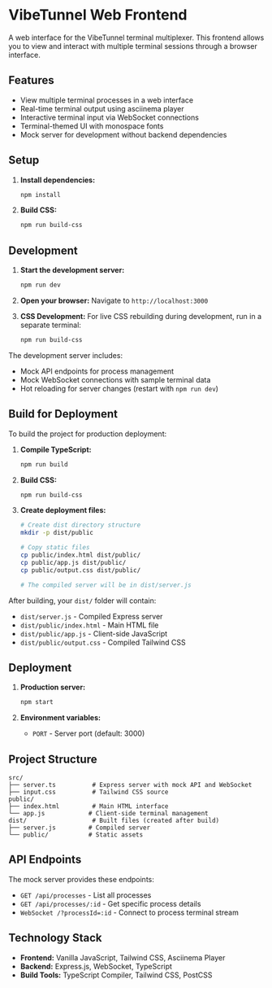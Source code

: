# VibeTunnel Web Frontend

A web interface for the VibeTunnel terminal multiplexer. This frontend allows you to view and interact with multiple terminal sessions through a browser interface.

## Features

- View multiple terminal processes in a web interface
- Real-time terminal output using asciinema player
- Interactive terminal input via WebSocket connections
- Terminal-themed UI with monospace fonts
- Mock server for development without backend dependencies

## Setup

1. **Install dependencies:**
   ```bash
   npm install
   ```

2. **Build CSS:**
   ```bash
   npm run build-css
   ```

## Development

1. **Start the development server:**
   ```bash
   npm run dev
   ```

2. **Open your browser:**
   Navigate to `http://localhost:3000`

3. **CSS Development:**
   For live CSS rebuilding during development, run in a separate terminal:
   ```bash
   npm run build-css
   ```

The development server includes:
- Mock API endpoints for process management
- Mock WebSocket connections with sample terminal data
- Hot reloading for server changes (restart with `npm run dev`)

## Build for Deployment

To build the project for production deployment:

1. **Compile TypeScript:**
   ```bash
   npm run build
   ```

2. **Build CSS:**
   ```bash
   npm run build-css
   ```

3. **Create deployment files:**
   ```bash
   # Create dist directory structure
   mkdir -p dist/public
   
   # Copy static files
   cp public/index.html dist/public/
   cp public/app.js dist/public/
   cp public/output.css dist/public/
   
   # The compiled server will be in dist/server.js
   ```

After building, your `dist/` folder will contain:
- `dist/server.js` - Compiled Express server
- `dist/public/index.html` - Main HTML file
- `dist/public/app.js` - Client-side JavaScript
- `dist/public/output.css` - Compiled Tailwind CSS

## Deployment

1. **Production server:**
   ```bash
   npm start
   ```

2. **Environment variables:**
   - `PORT` - Server port (default: 3000)

## Project Structure

```
src/
├── server.ts          # Express server with mock API and WebSocket
├── input.css          # Tailwind CSS source
public/
├── index.html         # Main HTML interface
└── app.js            # Client-side terminal management
dist/                  # Built files (created after build)
├── server.js         # Compiled server
└── public/           # Static assets
```

## API Endpoints

The mock server provides these endpoints:

- `GET /api/processes` - List all processes
- `GET /api/processes/:id` - Get specific process details
- `WebSocket /?processId=:id` - Connect to process terminal stream

## Technology Stack

- **Frontend:** Vanilla JavaScript, Tailwind CSS, Asciinema Player
- **Backend:** Express.js, WebSocket, TypeScript
- **Build Tools:** TypeScript Compiler, Tailwind CSS, PostCSS